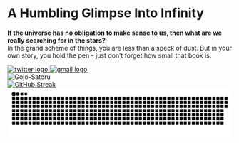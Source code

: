 # A Humbling Glimpse Into Infinity

<strong>If the universe has no obligation to make sense to us, then what are we really searching for in the stars?</strong> </br>
In the grand scheme of things, you are less than a speck of dust. But in your own story, you hold the pen - just don’t forget how small that book is.

<div align="left">
  <a href="https://x.com/anirudh_mem">
    <img src="https://raw.githubusercontent.com/maurodesouza/profile-readme-generator/master/src/assets/icons/social/twitter/default.svg" width="47" height="35" alt="twitter logo"  />
  </a>
  <a href="mailto:nemanianirudh@gmail.com">
    <img src="https://raw.githubusercontent.com/maurodesouza/profile-readme-generator/master/src/assets/icons/social/gmail/default.svg" width="47" height="35" alt="gmail logo" />
  </a>
</div>

<div>
    <img alt="Gojo-Satoru" src="https://i.ibb.co/PjVpySF/gojo-banner-4.gif" height="300" />
</div>

<a href="https://git.io/streak-stats">
    <img src="http://github-readme-streak-stats.herokuapp.com?user=AnirudhMemani&theme=dark&background=000000&card_width=696" alt="GitHub Streak" />
</a>

<picture>
  <source media="(prefers-color-scheme: dark)" srcset="https://raw.githubusercontent.com/AnirudhMemani/AnirudhMemani/output/github-snake-dark.svg" />
  <source media="(prefers-color-scheme: light)" srcset="https://raw.githubusercontent.com/AnirudhMemani/AnirudhMemani/output/github-snake.svg" />
  <img alt="github-snake" src="https://raw.githubusercontent.com/AnirudhMemani/AnirudhMemani/output/github-snake.svg" />
</picture>
